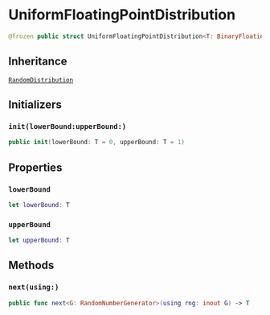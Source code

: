 # UniformFloatingPointDistribution

``` swift
@frozen public struct UniformFloatingPointDistribution<T: BinaryFloatingPoint>: RandomDistribution where T.RawSignificand: FixedWidthInteger
```

## Inheritance

[`RandomDistribution`](/RandomDistribution)

## Initializers

### `init(lowerBound:upperBound:)`

``` swift
public init(lowerBound: T = 0, upperBound: T = 1)
```

## Properties

### `lowerBound`

``` swift
let lowerBound: T
```

### `upperBound`

``` swift
let upperBound: T
```

## Methods

### `next(using:)`

``` swift
public func next<G: RandomNumberGenerator>(using rng: inout G) -> T
```
